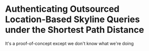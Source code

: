 # Authenticating Outsourced Location-Based Skyline Queries under the Shortest Path Distance

It's a proof-of-concept except we don't know what we're doing